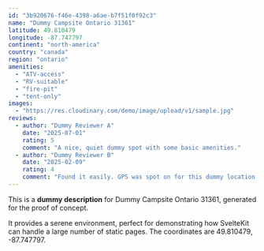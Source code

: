 ```yaml
---
id: "3b920676-f46e-4398-a6ae-b7f51f0f92c3"
name: "Dummy Campsite Ontario 31361"
latitude: 49.810479
longitude: -87.747797
continent: "north-america"
country: "canada"
region: "ontario"
amenities:
  - "ATV-access"
  - "RV-suitable"
  - "fire-pit"
  - "tent-only"
images:
  - "https://res.cloudinary.com/demo/image/upload/v1/sample.jpg"
reviews:
  - author: "Dummy Reviewer A"
    date: "2025-07-01"
    rating: 5
    comment: "A nice, quiet dummy spot with some basic amenities."
  - author: "Dummy Reviewer B"
    date: "2025-02-09"
    rating: 4
    comment: "Found it easily. GPS was spot on for this dummy location."
---
```


This is a **dummy description** for Dummy Campsite Ontario 31361, generated for the proof of concept.

It provides a serene environment, perfect for demonstrating how SvelteKit can handle a large number of static pages. The coordinates are 49.810479, -87.747797.
